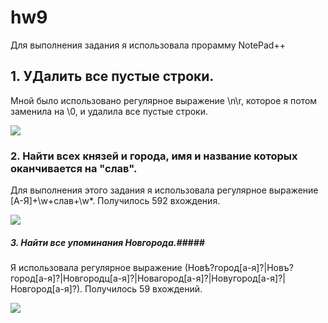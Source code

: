 # hw9


Для выполнения задания я использовала прорамму NotePad++


## 1. УДалить все пустые строки. ## 

Мной было использовано регулярное выражение \n\r, которое я потом заменила на \0, и удалила все пустые строки.

![](https://github.com/thumbelina17/hw9/blob/master/Ф1.jpg?raw=true)



### 2. Найти всех князей и города, имя и название которых оканчивается на "слав". ## 


Для выполнения этого задания я использовала регулярное выражение [А-Я]+\w+слав+\w*. Получилось 592 вхождения.



![](https://github.com/thumbelina17/hw9/blob/master/Ф3.jpg?raw=true)



##### 3. Найти все упоминания Новгорода.##### 


Я использовала регулярное выражение (Новѣ?город[а-я]?|Новъ?город[а-я]?|Новгородц[а-я]?|Новагород[а-я]?|Новугород[а-я]?|Новгород[а-я]?). Получилось 59 вхождений.



![](https://github.com/thumbelina17/hw9/blob/master/Ф1.jpg?raw=true)



